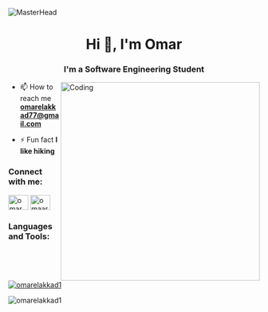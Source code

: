 ![MasterHead](https://user-images.githubusercontent.com/74038190/225813708-98b745f2-7d22-48cf-9150-083f1b00d6c9.gif)
<h1 align="center">Hi 👋, I'm Omar</h1>
<h3 align="center">I'm a Software Engineering Student</h3>
<img align="right" alt="Coding" width="399" src="https://64.media.tumblr.com/ba8c705edd2bed0a28d9458811155d69/tumblr_pap19zg4ae1w3zg6go1_500.gif">

- 📫 How to reach me **omarelakkad77@gmail.com**

- ⚡ Fun fact **I like hiking**

<h3 align="left">Connect with me:</h3>
<p align="left">
<a href="https://my.linkedin.com/in/omar-el-akkad-9226ba285?trk=people-guest_people_search-card" target="blank"><img align="center" src="https://raw.githubusercontent.com/rahuldkjain/github-profile-readme-generator/master/src/images/icons/Social/linked-in-alt.svg" alt="omar el-akkad" height="30" width="40" /></a>
<a href="https://instagram.com/omaar.e_" target="blank"><img align="center" src="https://raw.githubusercontent.com/rahuldkjain/github-profile-readme-generator/master/src/images/icons/Social/instagram.svg" alt="omaar.e_" height="30" width="40" /></a>

<h3 align="left">Languages and Tools:</h3>
<p align="left"> 
<a href="https://github.com/omarelakkad1/github-readme-stats" target="_blank"> <img src="https://github-readme-stats.vercel.app/api?username=omarelakkad1&show_icons=true&locale=en" alt="omarelakkad1" /> </a>
</p>

<p><img align="left" src="https://github-readme-streak-stats.herokuapp.com/?user=omarelakkad1&" alt="omarelakkad1" /></p>
